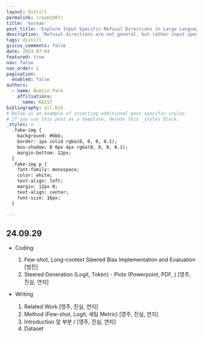 ```yaml
---
layout: distill
permalink: /room1807/
title: 'korean'
post_title: 'Explore Input Specific Refusal Directions in Large Language Models'
description: 'Refusal directions are not general, but rather input specific. This work discover the effective refusal directions for the clustered inputs to broad the understanding on the interpretation of refusal directions in LLMs' 
tags: distill
giscus_comments: false
date: 2024-07-04
featured: true
nav: false
nav_order: 1
pagination:
  enabled: false
authors:
  - name: Bumjin Park
    affiliations:
      name: KAIST
bibliography: all.bib
# Below is an example of injecting additional post-specific styles.
# If you use this post as a template, delete this _styles block.
_styles: >
  .fake-img {
    background: #bbb;
    border: 1px solid rgba(0, 0, 0, 0.1);
    box-shadow: 0 0px 4px rgba(0, 0, 0, 0.1);
    margin-bottom: 12px;
  }
  .fake-img p {
    font-family: monospace;
    color: white;
    text-align: left;
    margin: 12px 0;
    text-align: center;
    font-size: 16px;
  }

---
```


## 24.09.29 

* Coding 
  1. Few-shot, Long-context Steered Bias Implementation and Evaluation  [범진]
  2. Steered Generation (Logit, Token) - Plots (Powerpoint, PDF, ) [영주, 진실, 연지]

* Writing 
  1. Related Work  [영주, 진실, 연지]
  2. Method (Few-shot, Logit, 세팅 Metric) [영주, 진실, 연지]
  3. Introduction 앞 부분 / [영주, 진실, 연지]
  4. Dataset 
 